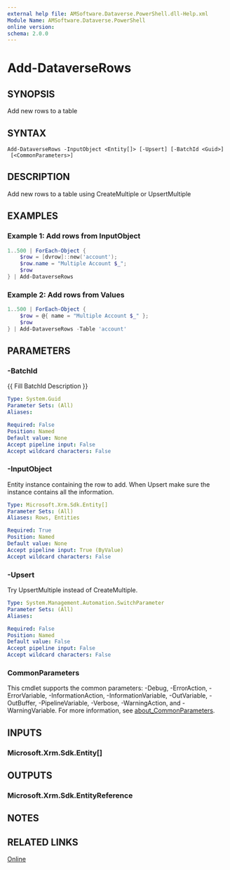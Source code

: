 ```yaml
---
external help file: AMSoftware.Dataverse.PowerShell.dll-Help.xml
Module Name: AMSoftware.Dataverse.PowerShell
online version:
schema: 2.0.0
---
```


# Add-DataverseRows

## SYNOPSIS
Add new rows to a table

## SYNTAX

```
Add-DataverseRows -InputObject <Entity[]> [-Upsert] [-BatchId <Guid>] 
 [<CommonParameters>]
```

## DESCRIPTION
Add new rows to a table using CreateMultiple or UpsertMultiple

## EXAMPLES

### Example 1: Add rows from InputObject

```powershell
1..500 | ForEach-Object { 
    $row = [dvrow]::new('account'); 
    $row.name = "Multiple Account $_"; 
    $row 
} | Add-DataverseRows
```

### Example 2: Add rows from Values

```powershell
1..500 | ForEach-Object { 
    $row = @{ name = "Multiple Account $_" }; 
    $row 
} | Add-DataverseRows -Table 'account'
```

## PARAMETERS

### -BatchId
{{ Fill BatchId Description }}

```yaml
Type: System.Guid
Parameter Sets: (All)
Aliases:

Required: False
Position: Named
Default value: None
Accept pipeline input: False
Accept wildcard characters: False
```

### -InputObject
Entity instance containing the row to add. When Upsert make sure the instance contains all the information.

```yaml
Type: Microsoft.Xrm.Sdk.Entity[]
Parameter Sets: (All)
Aliases: Rows, Entities

Required: True
Position: Named
Default value: None
Accept pipeline input: True (ByValue)
Accept wildcard characters: False
```

### -Upsert
Try UpsertMultiple instead of CreateMultiple.

```yaml
Type: System.Management.Automation.SwitchParameter
Parameter Sets: (All)
Aliases:

Required: False
Position: Named
Default value: False
Accept pipeline input: False
Accept wildcard characters: False
```

### CommonParameters
This cmdlet supports the common parameters: -Debug, -ErrorAction, -ErrorVariable, -InformationAction, -InformationVariable, -OutVariable, -OutBuffer, -PipelineVariable, -Verbose, -WarningAction, and -WarningVariable. For more information, see [about_CommonParameters](http://go.microsoft.com/fwlink/?LinkID=113216).

## INPUTS

### Microsoft.Xrm.Sdk.Entity[]
## OUTPUTS

### Microsoft.Xrm.Sdk.EntityReference
## NOTES

## RELATED LINKS

[Online](https://github.com/AMSoftwareNL/DataversePowershell/blob/main/docs/Add-DataverseRows.md)
